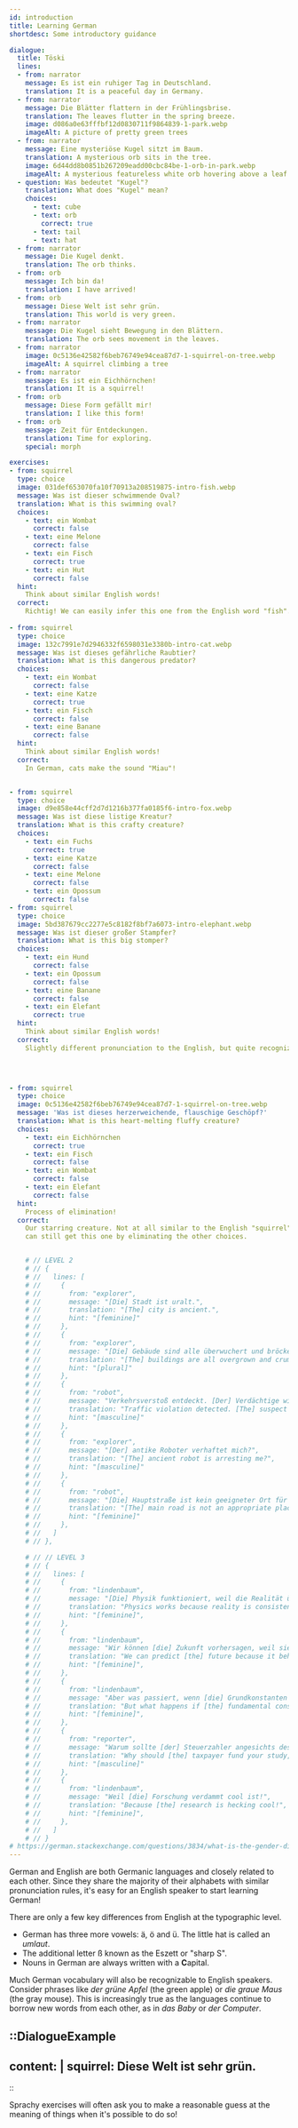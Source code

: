 ```yaml
---
id: introduction
title: Learning German
shortdesc: Some introductory guidance

dialogue:
  title: Töski
  lines:
  - from: narrator
    message: Es ist ein ruhiger Tag in Deutschland.
    translation: It is a peaceful day in Germany.
  - from: narrator
    message: Die Blätter flattern in der Frühlingsbrise.
    translation: The leaves flutter in the spring breeze.
    image: d086a0e63fffbf12d0830711f9864839-1-park.webp
    imageAlt: A picture of pretty green trees
  - from: narrator
    message: Eine mysteriöse Kugel sitzt im Baum.
    translation: A mysterious orb sits in the tree.
    image: 6d44dd8b0851b267209eadd00cbc84be-1-orb-in-park.webp
    imageAlt: A mysterious featureless white orb hovering above a leaf
  - question: Was bedeutet "Kugel"?
    translation: What does "Kugel" mean?
    choices:
      - text: cube
      - text: orb
        correct: true
      - text: tail
      - text: hat
  - from: narrator
    message: Die Kugel denkt.
    translation: The orb thinks.
  - from: orb
    message: Ich bin da!
    translation: I have arrived!
  - from: orb
    message: Diese Welt ist sehr grün.
    translation: This world is very green.
  - from: narrator
    message: Die Kugel sieht Bewegung in den Blättern.
    translation: The orb sees movement in the leaves.
  - from: narrator
    image: 0c5136e42582f6beb76749e94cea87d7-1-squirrel-on-tree.webp
    imageAlt: A squirrel climbing a tree
  - from: narrator
    message: Es ist ein Eichhörnchen!
    translation: It is a squirrel!
  - from: orb
    message: Diese Form gefällt mir!
    translation: I like this form!
  - from: orb
    message: Zeit für Entdeckungen.
    translation: Time for exploring.
    special: morph

exercises:
- from: squirrel
  type: choice
  image: 031def653070fa10f70913a208519875-intro-fish.webp
  message: Was ist dieser schwimmende Oval?
  translation: What is this swimming oval?
  choices:
    - text: ein Wombat
      correct: false
    - text: eine Melone
      correct: false
    - text: ein Fisch
      correct: true
    - text: ein Hut
      correct: false
  hint:
    Think about similar English words!
  correct:
    Richtig! We can easily infer this one from the English word "fish".
  
- from: squirrel
  type: choice
  image: 132c7991e7d2946332f6598031e3380b-intro-cat.webp
  message: Was ist dieses gefährliche Raubtier?
  translation: What is this dangerous predator?
  choices:
    - text: ein Wombat
      correct: false
    - text: eine Katze
      correct: true
    - text: ein Fisch
      correct: false
    - text: eine Banane
      correct: false
  hint:
    Think about similar English words!
  correct:
    In German, cats make the sound "Miau"!


- from: squirrel
  type: choice
  image: d9e858e44cff2d7d1216b377fa0185f6-intro-fox.webp
  message: Was ist diese listige Kreatur?
  translation: What is this crafty creature?
  choices:
    - text: ein Fuchs
      correct: true
    - text: eine Katze
      correct: false
    - text: eine Melone
      correct: false
    - text: ein Opossum
      correct: false
- from: squirrel
  type: choice
  image: 5bd387679cc2277e5c8182f8bf7a6073-intro-elephant.webp
  message: Was ist dieser großer Stampfer?
  translation: What is this big stomper?
  choices:
    - text: ein Hund
      correct: false
    - text: ein Opossum
      correct: false
    - text: eine Banane
      correct: false
    - text: ein Elefant
      correct: true
  hint:
    Think about similar English words!
  correct:
    Slightly different pronunciation to the English, but quite recognizable.
  



- from: squirrel
  type: choice
  image: 0c5136e42582f6beb76749e94cea87d7-1-squirrel-on-tree.webp
  message: 'Was ist dieses herzerweichende, flauschige Geschöpf?'
  translation: What is this heart-melting fluffy creature?
  choices:
    - text: ein Eichhörnchen
      correct: true
    - text: ein Fisch
      correct: false
    - text: ein Wombat
      correct: false
    - text: ein Elefant
      correct: false
  hint:
    Process of elimination!
  correct:
    Our starring creature. Not at all similar to the English "squirrel", but you
    can still get this one by eliminating the other choices.


    # // LEVEL 2
    # // {
    # //   lines: [
    # //     {
    # //       from: "explorer",
    # //       message: "[Die] Stadt ist uralt.",
    # //       translation: "[The] city is ancient.",
    # //       hint: "[feminine]"
    # //     },
    # //     {
    # //       from: "explorer",
    # //       message: "[Die] Gebäude sind alle überwuchert und bröckeln.",
    # //       translation: "[The] buildings are all overgrown and crumbling.",
    # //       hint: "[plural]"
    # //     },
    # //     {
    # //       from: "robot",
    # //       message: "Verkehrsverstoß entdeckt. [Der] Verdächtige wird mit uns kommen.",
    # //       translation: "Traffic violation detected. [The] suspect will come with us.",
    # //       hint: "[masculine]"
    # //     },
    # //     {
    # //       from: "explorer",
    # //       message: "[Der] antike Roboter verhaftet mich?",
    # //       translation: "[The] ancient robot is arresting me?",
    # //       hint: "[masculine]"
    # //     },
    # //     {
    # //       from: "robot",
    # //       message: "[Die] Hauptstraße ist kein geeigneter Ort für archäologische Geräte.",
    # //       translation: "[The] main road is not an appropriate place for archaeological equipment.",
    # //       hint: "[feminine]"
    # //     },
    # //   ]
    # // },

    # // // LEVEL 3
    # // {
    # //   lines: [
    # //     {
    # //       from: "lindenbaum",
    # //       message: "[Die] Physik funktioniert, weil die Realität über die Zeit hinweg konsistent ist.",
    # //       translation: "Physics works because reality is consistent through time.",
    # //       hint: "[feminine]",
    # //     },
    # //     {
    # //       from: "lindenbaum",
    # //       message: "Wir können [die] Zukunft vorhersagen, weil sie sich wie die Vergangenheit verhält.",
    # //       translation: "We can predict [the] future because it behaves like the past.",
    # //       hint: "[feminine]",
    # //     },
    # //     {
    # //       from: "lindenbaum",
    # //       message: "Aber was passiert, wenn [die] Grundkonstanten nicht wirklich konstant sind? Meine Arbeit geht dieser Frage nach.",
    # //       translation: "But what happens if [the] fundamental constants are not truly constant? My work explores this.",
    # //       hint: "[feminine]",
    # //     },
    # //     {
    # //       from: "reporter",
    # //       message: "Warum sollte [der] Steuerzahler angesichts des Mangels an praktischen Anwendungen Ihre Studie finanzieren?",
    # //       translation: "Why should [the] taxpayer fund your study, given the lack of practical applications?",
    # //       hint: "[masculine]"
    # //     },
    # //     {
    # //       from: "lindenbaum",
    # //       message: "Weil [die] Forschung verdammt cool ist!",
    # //       translation: "Because [the] research is hecking cool!",
    # //       hint: "[feminine]",
    # //     },
    # //   ]
    # // }
# https://german.stackexchange.com/questions/3834/what-is-the-gender-distribution-of-nouns-in-the-german-language
---
```

German and English are both Germanic languages and closely related to each other. Since they share the majority of their alphabets with similar pronunciation rules, it's easy for an English speaker to start learning German!

There are only a few key differences from English at the typographic level.

- German has three more vowels: ä, ö and ü. The little hat is called an _umlaut_.
- The additional letter ß known as the Eszett or "sharp S".
- Nouns in German are always written with a **C**apital.

Much German vocabulary will also be recognizable to English speakers. Consider phrases like _der grüne Apfel_ (the green apple) or _die graue Maus_ (the gray mouse). This is increasingly true as the languages continue to borrow new words from each other, as in _das Baby_ or _der Computer_.

::DialogueExample
---
content: |
  squirrel:
    Diese Welt ist sehr grün.
---
::

Sprachy exercises will often ask you to make a reasonable guess at the meaning of things when it's possible to do so!